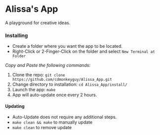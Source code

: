 # Alissa's App

A playground for creative ideas.

### Installing

* Create a folder where you want the app to be located.
* Right-Click or 2-Finger-Click on the folder and select `New Terminal at Folder`

_Copy and Paste the following commands:_

1. Clone the repo: `git clone https://github.com/cdmonkeyguy/Alissa_App.git`
2. Change directory to installation: `cd Alissa_App/install/`
3. Launch the app: `make`
4. App will auto-update once every 2 hours.

#### Updating

* Auto-Update does not require any additional steps.
* `make clean && make` to manually update
* `make clean` to remove update

